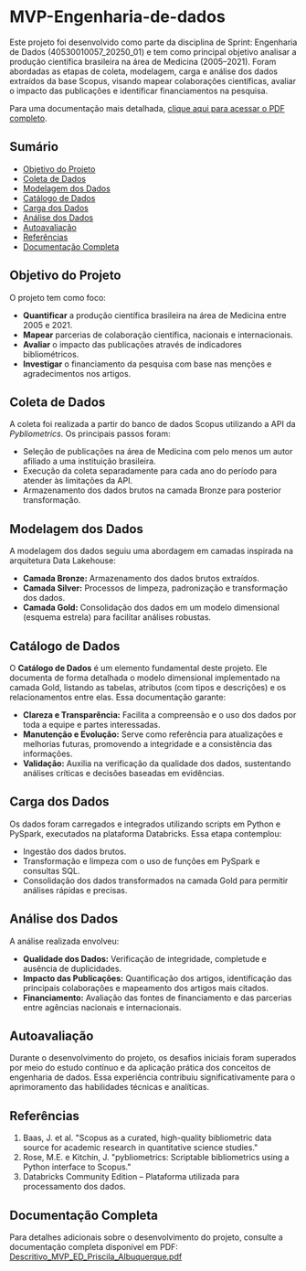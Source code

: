 # MVP-Engenharia-de-dados

Este projeto foi desenvolvido como parte da disciplina de Sprint: Engenharia de Dados (40530010057_20250_01) e tem como principal objetivo analisar a produção científica brasileira na área de Medicina (2005–2021). Foram abordadas as etapas de coleta, modelagem, carga e análise dos dados extraídos da base Scopus, visando mapear colaborações científicas, avaliar o impacto das publicações e identificar financiamentos na pesquisa.

Para uma documentação mais detalhada, [clique aqui para acessar o PDF completo](./Descritivo_MVP_ED_Priscila_Albuquerque.pdf).


## Sumário
- [Objetivo do Projeto](#objetivo-do-projeto)
- [Coleta de Dados](#coleta-de-dados)
- [Modelagem dos Dados](#modelagem-dos-dados)
- [Catálogo de Dados](#catálogo-de-dados)
- [Carga dos Dados](#carga-dos-dados)
- [Análise dos Dados](#análise-dos-dados)
- [Autoavaliação](#autoavaliação)
- [Referências](#referências)
- [Documentação Completa](#documentação-completa)

## Objetivo do Projeto
O projeto tem como foco:
- **Quantificar** a produção científica brasileira na área de Medicina entre 2005 e 2021.
- **Mapear** parcerias de colaboração científica, nacionais e internacionais.
- **Avaliar** o impacto das publicações através de indicadores bibliométricos.
- **Investigar** o financiamento da pesquisa com base nas menções e agradecimentos nos artigos.

## Coleta de Dados
A coleta foi realizada a partir do banco de dados Scopus utilizando a API da *Pybliometrics*. Os principais passos foram:
- Seleção de publicações na área de Medicina com pelo menos um autor afiliado a uma instituição brasileira.
- Execução da coleta separadamente para cada ano do período para atender às limitações da API.
- Armazenamento dos dados brutos na camada Bronze para posterior transformação.

## Modelagem dos Dados
A modelagem dos dados seguiu uma abordagem em camadas inspirada na arquitetura Data Lakehouse:
- **Camada Bronze:** Armazenamento dos dados brutos extraídos.
- **Camada Silver:** Processos de limpeza, padronização e transformação dos dados.
- **Camada Gold:** Consolidação dos dados em um modelo dimensional (esquema estrela) para facilitar análises robustas.

## Catálogo de Dados
O **Catálogo de Dados** é um elemento fundamental deste projeto. Ele documenta de forma detalhada o modelo dimensional implementado na camada Gold, listando as tabelas, atributos (com tipos e descrições) e os relacionamentos entre elas. Essa documentação garante:
- **Clareza e Transparência:** Facilita a compreensão e o uso dos dados por toda a equipe e partes interessadas.
- **Manutenção e Evolução:** Serve como referência para atualizações e melhorias futuras, promovendo a integridade e a consistência das informações.
- **Validação:** Auxilia na verificação da qualidade dos dados, sustentando análises críticas e decisões baseadas em evidências.

## Carga dos Dados
Os dados foram carregados e integrados utilizando scripts em Python e PySpark, executados na plataforma Databricks. Essa etapa contemplou:
- Ingestão dos dados brutos.
- Transformação e limpeza com o uso de funções em PySpark e consultas SQL.
- Consolidação dos dados transformados na camada Gold para permitir análises rápidas e precisas.

## Análise dos Dados
A análise realizada envolveu:
- **Qualidade dos Dados:** Verificação de integridade, completude e ausência de duplicidades.
- **Impacto das Publicações:** Quantificação dos artigos, identificação das principais colaborações e mapeamento dos artigos mais citados.
- **Financiamento:** Avaliação das fontes de financiamento e das parcerias entre agências nacionais e internacionais.

## Autoavaliação
Durante o desenvolvimento do projeto, os desafios iniciais foram superados por meio do estudo contínuo e da aplicação prática dos conceitos de engenharia de dados. Essa experiência contribuiu significativamente para o aprimoramento das habilidades técnicas e analíticas.

## Referências
1. Baas, J. et al. "Scopus as a curated, high-quality bibliometric data source for academic research in quantitative science studies."  
2. Rose, M.E. e Kitchin, J. "pybliometrics: Scriptable bibliometrics using a Python interface to Scopus."  
3. Databricks Community Edition – Plataforma utilizada para processamento dos dados.

## Documentação Completa
Para detalhes adicionais sobre o desenvolvimento do projeto, consulte a documentação completa disponível em PDF:  
[Descritivo_MVP_ED_Priscila_Albuquerque.pdf](./Descritivo_MVP_ED_Priscila_Albuquerque.pdf)
